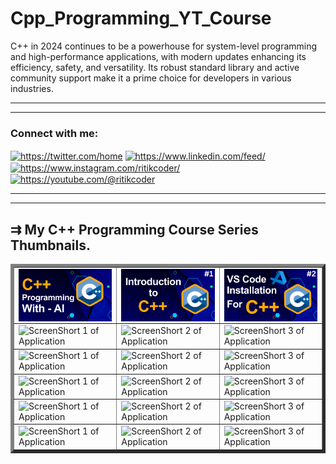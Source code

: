 # Cpp_Programming_YT_Course
C++ in 2024 continues to be a powerhouse for system-level programming and high-performance applications, with modern updates enhancing its efficiency, safety, and versatility. Its robust standard library and active community support make it a prime choice for developers in various industries.
<hr><hr>
<h3 align="left">Connect with me:</h3>
<p align="left">
<a href="https://twitter.com/https://twitter.com/home" target="blank"><img align="center" src="https://raw.githubusercontent.com/rahuldkjain/github-profile-readme-generator/master/src/images/icons/Social/twitter.svg" alt="https://twitter.com/home" height="30" width="40" /></a>
<a href="https://linkedin.com/in/https://www.linkedin.com/feed/" target="blank"><img align="center" src="https://raw.githubusercontent.com/rahuldkjain/github-profile-readme-generator/master/src/images/icons/Social/linked-in-alt.svg" alt="https://www.linkedin.com/feed/" height="30" width="40" /></a>
<a href="https://instagram.com/https://www.instagram.com/ritikcoder/" target="blank"><img align="center" src="https://raw.githubusercontent.com/rahuldkjain/github-profile-readme-generator/master/src/images/icons/Social/instagram.svg" alt="https://www.instagram.com/ritikcoder/" height="30" width="40" /></a>
<a href="https://www.youtube.com/c/https://youtube.com/@ritikcoder" target="blank"><img align="center" src="https://raw.githubusercontent.com/rahuldkjain/github-profile-readme-generator/master/src/images/icons/Social/youtube.svg" alt="https://youtube.com/@ritikcoder" height="30" width="40" /></a>
</p>
<hr><hr>
<h2>&#8649 My C++ Programming Course Series Thumbnails.</h2>
<table border="5px" style="border-collapse: collapse;">
  <tr>
    <td>
      <img align="center" src="https://github.com/CodeWithRitikBoss/Cpp_Programming_YT_Course/blob/master/C%2B%2B%20Programming%20Thumbnails/00.%20C%2B%2B%20Programming%20Thumbnails.png" alt="ScreenShort 1 of Application" width="300" />
    </td>
    <td>
      <img align="center" src="https://github.com/CodeWithRitikBoss/Cpp_Programming_YT_Course/blob/master/C%2B%2B%20Programming%20Thumbnails/01.%20C%2B%2B%20Programming%20Thumbnails.png" alt="ScreenShort 2 of Application" width="300" />
    </td>
    <td>
      <img align="center" src="https://github.com/CodeWithRitikBoss/Cpp_Programming_YT_Course/blob/master/C%2B%2B%20Programming%20Thumbnails/02.%20C%2B%2B%20Programming%20Thumbnails.png" alt="ScreenShort 3 of Application" width="300" />
    </td>
  </tr>
  <tr>
    <td>
      <img align="center" src="" alt="ScreenShort 1 of Application" width="300" />
    </td>
    <td>
      <img align="center" src="" alt="ScreenShort 2 of Application" width="300" />
    </td>
    <td>
      <img align="center" src="" alt="ScreenShort 3 of Application" width="300" />
    </td>
  </tr>
  <tr>
    <td>
      <img align="center" src="" alt="ScreenShort 1 of Application" width="300" />
    </td>
    <td>
      <img align="center" src="" alt="ScreenShort 2 of Application" width="300" />
    </td>
    <td>
      <img align="center" src="" alt="ScreenShort 3 of Application" width="300" />
    </td>
  </tr>
  <tr>
    <td>
      <img align="center" src="" alt="ScreenShort 1 of Application" width="300" />
    </td>
    <td>
      <img align="center" src="" alt="ScreenShort 2 of Application" width="300" />
    </td>
    <td>
      <img align="center" src="" alt="ScreenShort 3 of Application" width="300" />
    </td>
  </tr>
  <tr>
    <td>
      <img align="center" src="" alt="ScreenShort 1 of Application" width="300" />
    </td>
    <td>
      <img align="center" src="" alt="ScreenShort 2 of Application" width="300" />
    </td>
    <td>
      <img align="center" src="" alt="ScreenShort 3 of Application" width="300" />
    </td>
  </tr>
  <tr>
    <td>
      <img align="center" src="" alt="ScreenShort 1 of Application" width="300" />
    </td>
    <td>
      <img align="center" src="" alt="ScreenShort 2 of Application" width="300" />
    </td>
    <td>
      <img align="center" src="" alt="ScreenShort 3 of Application" width="300" />
    </td>
  </tr>
</table>
